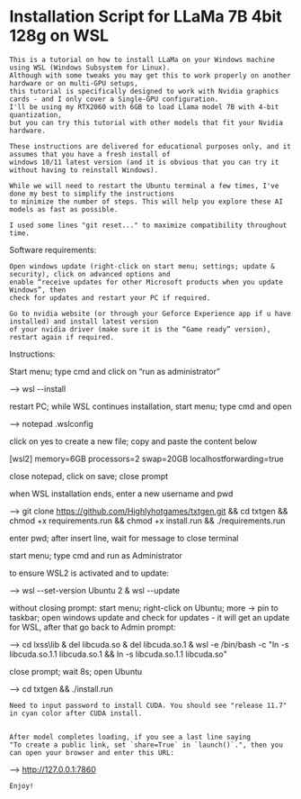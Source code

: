 # Installation Script for LLaMa 7B 4bit 128g on WSL


	This is a tutorial on how to install LLaMa on your Windows machine using WSL (Windows Subsystem for Linux).
	Although with some tweaks you may get this to work properly on another hardware or on multi-GPU setups,
	this tutorial is specifically designed to work with Nvidia graphics cards - and I only cover a Single-GPU configuration.
	I'll be using my RTX2060 with 6GB to load Llama model 7B with 4-bit quantization,
	but you can try this tutorial with other models that fit your Nvidia hardware.

	These instructions are delivered for educational purposes only, and it assumes that you have a fresh install of
	windows 10/11 latest version (and it is obvious that you can try it without having to reinstall Windows).

	While we will need to restart the Ubuntu terminal a few times, I've done my best to simplify the instructions
	to minimize the number of steps. This will help you explore these AI models as fast as possible.

	I used some lines "git reset..." to maximize compatibility throughout time.



Software requirements:


	Open windows update (right-click on start menu; settings; update & security), click on advanced options and
	enable “receive updates for other Microsoft products when you update Windows”, then
	check for updates and restart your PC if required.

	Go to nvidia website (or through your Geforce Experience app if u have installed) and install latest version
	of your nvidia driver (make sure it is the “Game ready” version), restart again if required.



Instructions:


Start menu; type cmd and click on “run as administrator”

—> wsl --install

restart PC; while WSL continues installation, start menu; type cmd and open

—> notepad .wslconfig

click on yes to create a new file; copy and paste the content below


[wsl2]
memory=6GB
processors=2
swap=20GB
localhostforwarding=true


close notepad, click on save; close prompt

when WSL installation ends, enter a new username and pwd


—> git clone https://github.com/Highlyhotgames/txtgen.git && cd txtgen && chmod +x requirements.run && chmod +x install.run && ./requirements.run


enter pwd; after insert line, wait for message to close terminal

start menu; type cmd and run as Administrator

to ensure WSL2 is activated and to update:


—> wsl --set-version Ubuntu 2 & wsl --update


without closing prompt: start menu; right-click on Ubuntu; more -> pin to taskbar; open windows update and
check for updates - it will get an update for WSL, after that go back to Admin prompt:


—> cd lxss\lib & del libcuda.so & del libcuda.so.1 & wsl -e /bin/bash -c "ln -s libcuda.so.1.1 libcuda.so.1 && ln -s libcuda.so.1.1 libcuda.so"


close prompt; wait 8s; open Ubuntu


—> cd txtgen && ./install.run


	Need to input password to install CUDA. You should see "release 11.7" in cyan color after CUDA install.


	After model completes loading, if you see a last line saying
	"To create a public link, set `share=True` in `launch()`.", then you can open your browser and enter this URL:


—> http://127.0.0.1:7860





	Enjoy!






